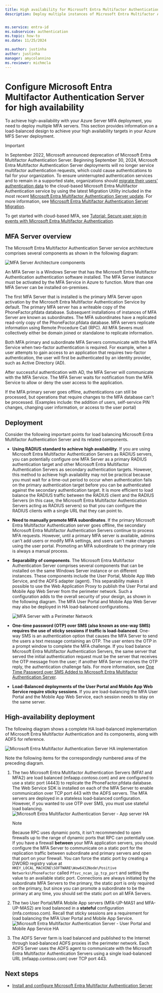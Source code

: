 ```yaml
---
title: High availability for Microsoft Entra Multifactor Authentication Server
description: Deploy multiple instances of Microsoft Entra Multifactor Authentication Server in configurations that provide high availability.


ms.service: entra-id
ms.subservice: authentication
ms.topic: how-to
ms.date: 11/25/2024

ms.author: justinha
author: justinha
manager: amycolannino
ms.reviewer: michmcla
---
```

# Configure Microsoft Entra Multifactor Authentication Server for high availability

To achieve high-availability with your Azure Server MFA deployment, you need to deploy multiple MFA servers. This section provides information on a load-balanced design to achieve your high availability targets in your Azure MFS Server deployment.

> [!IMPORTANT]
> In September 2022, Microsoft announced deprecation of Microsoft Entra Multifactor Authentication Server. Beginning September 30, 2024, Microsoft Entra Multifactor Authentication Server deployments will no longer service multifactor authentication requests, which could cause authentications to fail for your organization. To ensure uninterrupted authentication services and to remain in a supported state, organizations should [migrate their users’ authentication data](how-to-migrate-mfa-server-to-mfa-user-authentication.md) to the cloud-based Microsoft Entra Multifactor Authentication service by using the latest Migration Utility included in the most recent [Microsoft Entra Multifactor Authentication Server update](https://www.microsoft.com/download/details.aspx?id=55849). For more information, see [Microsoft Entra Multifactor Authentication Server Migration](how-to-migrate-mfa-server-to-azure-mfa.md).
>
> To get started with cloud-based MFA, see [Tutorial: Secure user sign-in events with Microsoft Entra Multifactor Authentication](tutorial-enable-azure-mfa.md).
>

## MFA Server overview

The Microsoft Entra Multifactor Authentication Server service architecture comprises several components as shown in the following diagram:

 ![MFA Server Architecture components](./media/howto-mfaserver-deploy-ha/mfa-ha-architecture.png)

An MFA Server is a Windows Server that has the Microsoft Entra Multifactor Authentication authentication software installed. The MFA Server instance must be activated by the MFA Service in Azure to function. More than one MFA Server can be installed on-premises.

The first MFA Server that is installed is the primary MFA Server upon activation by the Microsoft Entra Multifactor Authentication Service by default. The primary MFA server has a writeable copy of the PhoneFactor.pfdata database. Subsequent installations of instances of MFA Server are known as subordinates. The MFA subordinates have a replicated read-only copy of the PhoneFactor.pfdata database. MFA servers replicate information using Remote Procedure Call (RPC). All MFA Severs must collectively either be domain joined or standalone to replicate information.

Both MFA primary and subordinate MFA Servers communicate with the MFA Service when two-factor authentication is required. For example, when a user attempts to gain access to an application that requires two-factor authentication, the user will first be authenticated by an identity provider, such as Active Directory (AD).

After successful authentication with AD, the MFA Server will communicate with the MFA Service. The MFA Server waits for notification from the MFA Service to allow or deny the user access to the application.

If the MFA primary server goes offline, authentications can still be processed, but operations that require changes to the MFA database can't be processed. (Examples include: the addition of users, self-service PIN changes, changing user information, or access to the user portal)

## Deployment

Consider the following important points for load balancing Microsoft Entra Multifactor Authentication Server and its related components.

* **Using RADIUS standard to achieve high availability**. If you are using Microsoft Entra Multifactor Authentication Servers as RADIUS servers, you can potentially configure one MFA Server as a primary RADIUS authentication target and other Microsoft Entra Multifactor Authentication Servers as secondary authentication targets. However, this method to achieve high availability may not be practical because you must wait for a time-out period to occur when authentication fails on the primary authentication target before you can be authenticated against the secondary authentication target. It is more efficient to load balance the RADIUS traffic between the RADIUS client and the RADIUS Servers (in this case, the Microsoft Entra Multifactor Authentication Servers acting as RADIUS servers) so that you can configure the RADIUS clients with a single URL that they can point to.
* **Need to manually promote MFA subordinates**. If the primary Microsoft Entra Multifactor Authentication server goes offline, the secondary Microsoft Entra Multifactor Authentication Servers continue to process MFA requests. However, until a primary MFA server is available, admins can't add users or modify MFA settings, and users can't make changes using the user portal. Promoting an MFA subordinate to the primary role is always a manual process.
* **Separability of components**. The Microsoft Entra Multifactor Authentication Server comprises several components that can be installed on the same Windows Server instance or on different instances. These components include the User Portal, Mobile App Web Service, and the ADFS adapter (agent). This separability makes it possible to use the Web Application Proxy to publish the User Portal and Mobile App Web Server from the perimeter network. Such a configuration adds to the overall security of your design, as shown in the following diagram. The MFA User Portal and Mobile App Web Server may also be deployed in HA load-balanced configurations.

   ![MFA Server with a Perimeter Network](./media/howto-mfaserver-deploy-ha/mfasecurity.png)

* **One-time password (OTP) over SMS (also known as one-way SMS) requires the use of sticky sessions if traffic is load-balanced**. One-way SMS is an authentication option that causes the MFA Server to send the users a text message containing an OTP. The user enters the OTP in a prompt window to complete the MFA challenge. If you load balance Microsoft Entra Multifactor Authentication Servers, the same server that served the initial authentication request must be the server that receives the OTP message from the user; if another MFA Server receives the OTP reply, the authentication challenge fails. For more information, see [One Time Password over SMS Added to Microsoft Entra Multifactor Authentication Server](https://blogs.technet.microsoft.com/enterprisemobility/2015/03/02/one-time-password-over-sms-added-to-azure-mfa-server).
* **Load-Balanced deployments of the User Portal and Mobile App Web Service require sticky sessions**. If you are load-balancing the MFA User Portal and the Mobile App Web Service, each session needs to stay on the same server.

## High-availability deployment

The following diagram shows a complete HA load-balanced implementation of Microsoft Entra Multifactor Authentication and its components, along with ADFS for reference.

 ![Microsoft Entra Multifactor Authentication Server HA implementation](./media/howto-mfaserver-deploy-ha/mfa-ha-deployment.png)

Note the following items for the correspondingly numbered area of the preceding diagram.

1. The two Microsoft Entra Multifactor Authentication Servers (MFA1 and MFA2) are load balanced (mfaapp.contoso.com) and are configured to use a static port (4443) to replicate the PhoneFactor.pfdata database. The Web Service SDK is installed on each of the MFA Server to enable communication over TCP port 443 with the ADFS servers. The MFA servers are deployed in a stateless load-balanced configuration. However, if you wanted to use OTP over SMS, you must use stateful load balancing.
   ![Microsoft Entra Multifactor Authentication Server - App server HA](./media/howto-mfaserver-deploy-ha/mfaapp.png)

   > [!NOTE]
   > Because RPC uses dynamic ports, it isn't recommended to open firewalls up to the range of dynamic ports that RPC can potentially use. If you have a firewall **between** your MFA application servers, you should configure the MFA Server to communicate on a static port for the replication traffic between subordinate and primary servers and open that port on your firewall. You can force the static port by creating a DWORD registry value at ```HKEY_LOCAL_MACHINE\SOFTWARE\Wow6432Node\Positive Networks\PhoneFactor``` called ```Pfsvc_ncan_ip_tcp_port``` and setting the value to an available static port. Connections are always initiated by the subordinate MFA Servers to the primary, the static port is only required on the primary, but since you can promote a subordinate to be the primary at any time, you should set the static port on all MFA Servers.

2. The two User Portal/MFA Mobile App servers (MFA-UP-MAS1 and MFA-UP-MAS2) are load balanced in a **stateful** configuration (mfa.contoso.com). Recall that sticky sessions are a requirement for load balancing the MFA User Portal and Mobile App Service.
   ![Microsoft Entra Multifactor Authentication Server - User Portal and Mobile App Service HA](./media/howto-mfaserver-deploy-ha/mfaportal.png)
3. The ADFS Server farm is load balanced and published to the Internet through load-balanced ADFS proxies in the perimeter network. Each ADFS Server uses the ADFS agent to communicate with the Microsoft Entra Multifactor Authentication Servers using a single load-balanced URL (mfaapp.contoso.com) over TCP port 443.

## Next steps

* [Install and configure Microsoft Entra Multifactor Authentication Server](howto-mfaserver-deploy.md)
